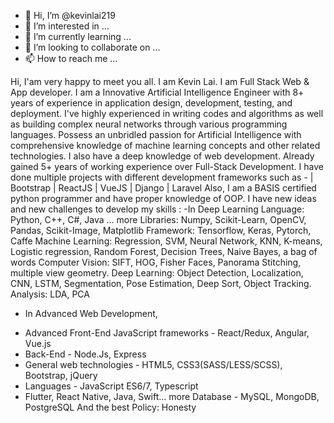 - 👋 Hi, I’m @kevinlai219
- 👀 I’m interested in ...
- 🌱 I’m currently learning ...
- 💞️ I’m looking to collaborate on ...
- 📫 How to reach me ...

Hi, I'am very happy to meet you all. I am Kevin Lai.
I am Full Stack Web & App developer.
I am a Innovative Artificial Intelligence Engineer with 8+ years of experience in application design, development, testing, and deployment. I've highly experienced in writing codes and algorithms as well as building complex neural networks through various programming languages. Possess an unbridled passion for Artificial Intelligence with comprehensive knowledge of machine learning concepts and other related technologies. I also have a deep knowledge of web development. Already gained 5+ years of working experience over Full-Stack Development. I have done multiple projects with different development frameworks such as - | Bootstrap | ReactJS | VueJS | Django | Laravel Also, I am a BASIS certified python programmer and have proper knowledge of OOP.
I have new ideas and new challenges to develop my skills :
-In Deep Learning
Language: Python, C++, C#, Java ... more
Libraries: Numpy, Scikit-Learn, OpenCV, Pandas, Scikit-Image, Matplotlib
Framework: Tensorflow, Keras, Pytorch, Caffe
Machine Learning: Regression, SVM, Neural Network, KNN, K-means, Logistic regression, Random Forest, Decision Trees, Naive Bayes, a bag of words
Computer Vision: SIFT, HOG, Fisher Faces, Panorama Stitching, multiple view geometry.
Deep Learning: Object Detection, Localization, CNN, LSTM, Segmentation, Pose Estimation, Deep Sort, Object Tracking.
Analysis: LDA, PCA
- In Advanced Web Development,
* Advanced Front-End JavaScript frameworks - React/Redux, Angular, Vue.js
* Back-End - Node.Js, Express
* General web technologies - HTML5, CSS3(SASS/LESS/SCSS), Bootstrap, jQuery
* Languages - JavaScript ES6/7, Typescript
* Flutter, React Native, Java, Swift… more
Database - MySQL, MongoDB, PostgreSQL
And the best Policy: Honesty

